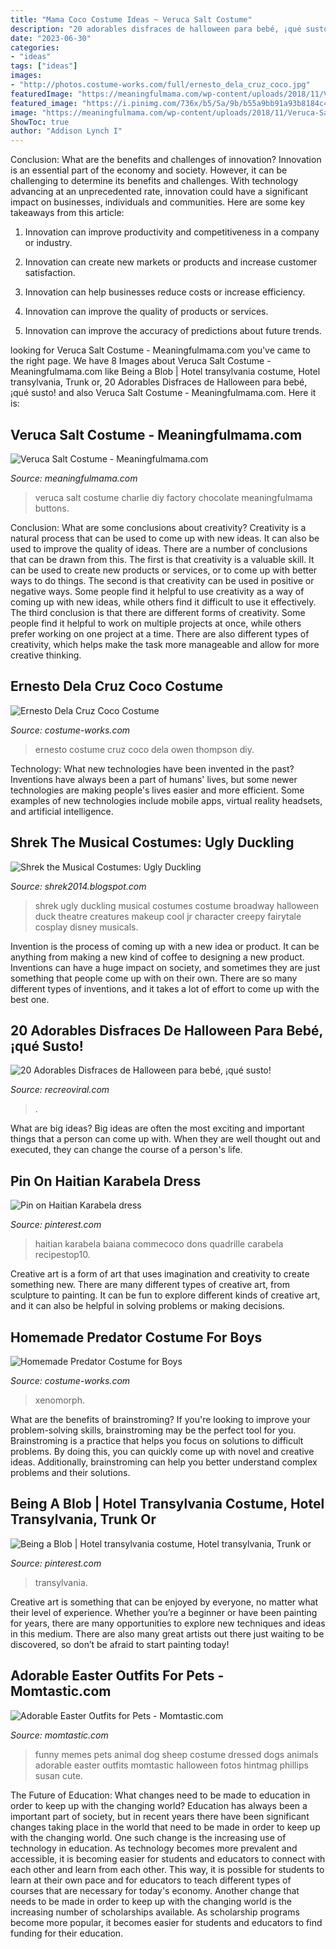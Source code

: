 ```yaml
---
title: "Mama Coco Costume Ideas ~ Veruca Salt Costume"
description: "20 adorables disfraces de halloween para bebé, ¡qué susto!"
date: "2023-06-30"
categories:
- "ideas"
tags: ["ideas"]
images:
- "http://photos.costume-works.com/full/ernesto_dela_cruz_coco.jpg"
featuredImage: "https://meaningfulmama.com/wp-content/uploads/2018/11/Veruca-Salt-Costume.png"
featured_image: "https://i.pinimg.com/736x/b5/5a/9b/b55a9bb91a93b8184c4d4032d9c56fd5.jpg"
image: "https://meaningfulmama.com/wp-content/uploads/2018/11/Veruca-Salt-Costume.png"
ShowToc: true
author: "Addison Lynch I"
---
```



Conclusion: What are the benefits and challenges of innovation?
Innovation is an essential part of the economy and society. However, it can be challenging to determine its benefits and challenges. With technology advancing at an unprecedented rate, innovation could have a significant impact on businesses, individuals and communities. Here are some key takeaways from this article:
1. Innovation can improve productivity and competitiveness in a company or industry.

2. Innovation can create new markets or products and increase customer satisfaction.

3. Innovation can help businesses reduce costs or increase efficiency.

4. Innovation can improve the quality of products or services.

5. Innovation can improve the accuracy of predictions about future trends.

	

		
looking for Veruca Salt Costume - Meaningfulmama.com you've came to the right page. We have 8 Images about Veruca Salt Costume - Meaningfulmama.com like Being a Blob | Hotel transylvania costume, Hotel transylvania, Trunk or, 20 Adorables Disfraces de Halloween para bebé, ¡qué susto! and also Veruca Salt Costume - Meaningfulmama.com. Here it is:
		
    
## Veruca Salt Costume - Meaningfulmama.com

<img loading=lazy src="https://meaningfulmama.com/wp-content/uploads/2018/11/Veruca-Salt-Costume.png" onerror="this.onerror=null;this.src='https://tse3.mm.bing.net/th?id=OIP.AQYJGtSXcRGaQlfrj4uPawHaLH&amp;pid=15.1';" alt="Veruca Salt Costume - Meaningfulmama.com">

_Source: meaningfulmama.com_

>veruca salt costume charlie diy factory chocolate meaningfulmama buttons. 

	

Conclusion: What are some conclusions about creativity?
Creativity is a natural process that can be used to come up with new ideas. It can also be used to improve the quality of ideas. There are a number of conclusions that can be drawn from this. The first is that creativity is a valuable skill. It can be used to create new products or services, or to come up with better ways to do things. The second is that creativity can be used in positive or negative ways. Some people find it helpful to use creativity as a way of coming up with new ideas, while others find it difficult to use it effectively. The third conclusion is that there are different forms of creativity. Some people find it helpful to work on multiple projects at once, while others prefer working on one project at a time. There are also different types of creativity, which helps make the task more manageable and allow for more creative thinking.

    
## Ernesto Dela Cruz Coco Costume

<img loading=lazy src="http://photos.costume-works.com/full/ernesto_dela_cruz_coco.jpg" onerror="this.onerror=null;this.src='https://tse3.mm.bing.net/th?id=OIP._FYY5v6qlOifN02RxEGwxQHaOF&amp;pid=15.1';" alt="Ernesto Dela Cruz Coco Costume">

_Source: costume-works.com_

>ernesto costume cruz coco dela owen thompson diy. 

	

Technology: What new technologies have been invented in the past?
Inventions have always been a part of humans' lives, but some newer technologies are making people's lives easier and more efficient. Some examples of new technologies include mobile apps, virtual reality headsets, and artificial intelligence.

    
## Shrek The Musical Costumes: Ugly Duckling

<img loading=lazy src="http://2.bp.blogspot.com/-tFVRW-4zMPg/UuQNnamQXJI/AAAAAAAAAEw/jcz_JNhBmac/s1600/k_keller110808grandstreet5075.png" onerror="this.onerror=null;this.src='https://tse2.mm.bing.net/th?id=OIP.wf-OUyIidXESRqcdvbs_tAHaLH&amp;pid=15.1';" alt="Shrek the Musical Costumes: Ugly Duckling">

_Source: shrek2014.blogspot.com_

>shrek ugly duckling musical costumes costume broadway halloween duck theatre creatures makeup cool jr character creepy fairytale cosplay disney musicals. 

	

Invention is the process of coming up with a new idea or product. It can be anything from making a new kind of coffee to designing a new product. Inventions can have a huge impact on society, and sometimes they are just something that people come up with on their own. There are so many different types of inventions, and it takes a lot of effort to come up with the best one.

    
## 20 Adorables Disfraces De Halloween Para Bebé, ¡qué Susto!

<img loading=lazy src="https://www.recreoviral.com/wp-content/uploads/2016/10/DISFRACES-HALLOWEEN-BEBES-2016-1.jpg" onerror="this.onerror=null;this.src='https://tse4.mm.bing.net/th?id=OIP.SBHdxhl_3ef1wVdUI7Nd7AHaHa&amp;pid=15.1';" alt="20 Adorables Disfraces de Halloween para bebé, ¡qué susto!">

_Source: recreoviral.com_

>. 

	

What are big ideas?
Big ideas are often the most exciting and important things that a person can come up with. When they are well thought out and executed, they can change the course of a person's life.

    
## Pin On Haitian Karabela Dress

<img loading=lazy src="https://i.pinimg.com/736x/b5/5a/9b/b55a9bb91a93b8184c4d4032d9c56fd5.jpg" onerror="this.onerror=null;this.src='https://tse4.mm.bing.net/th?id=OIP.1TKTlgtuKE2G0XPVL5oCPQHaLH&amp;pid=15.1';" alt="Pin on Haitian Karabela dress">

_Source: pinterest.com_

>haitian karabela baiana commecoco dons quadrille carabela recipestop10. 

	

Creative art is a form of art that uses imagination and creativity to create something new. There are many different types of creative art, from sculpture to painting. It can be fun to explore different kinds of creative art, and it can also be helpful in solving problems or making decisions.

    
## Homemade Predator Costume For Boys

<img loading=lazy src="https://photos.costume-works.com/full/tiny_predator4.jpg" onerror="this.onerror=null;this.src='https://tse3.mm.bing.net/th?id=OIP.VLpg-u1LHoDds3Y3ukY2kgHaLE&amp;pid=15.1';" alt="Homemade Predator Costume for Boys">

_Source: costume-works.com_

>xenomorph. 

	

What are the benefits of brainstroming?
If you're looking to improve your problem-solving skills, brainstroming may be the perfect tool for you. Brainstroming is a practice that helps you focus on solutions to difficult problems. By doing this, you can quickly come up with novel and creative ideas. Additionally, brainstroming can help you better understand complex problems and their solutions.

    
## Being A Blob | Hotel Transylvania Costume, Hotel Transylvania, Trunk Or

<img loading=lazy src="https://i.pinimg.com/originals/ce/8a/18/ce8a18524575e7a66de271dd82c29ea2.jpg" onerror="this.onerror=null;this.src='https://tse2.mm.bing.net/th?id=OIP.MvVgXl2lY1XbeXkJ6JgCEgHaJ6&amp;pid=15.1';" alt="Being a Blob | Hotel transylvania costume, Hotel transylvania, Trunk or">

_Source: pinterest.com_

>transylvania. 

	

Creative art is something that can be enjoyed by everyone, no matter what their level of experience. Whether you’re a beginner or have been painting for years, there are many opportunities to explore new techniques and ideas in this medium. There are also many great artists out there just waiting to be discovered, so don’t be afraid to start painting today!

    
## Adorable Easter Outfits For Pets - Momtastic.com

<img loading=lazy src="http://cdn2-www.momtastic.com/assets/uploads/2014/04/dog-dressed-as-a-sheep-costume.jpg" onerror="this.onerror=null;this.src='https://tse3.mm.bing.net/th?id=OIP.QyHGJ9SlcmuPVNF5CPhynQHaFj&amp;pid=15.1';" alt="Adorable Easter Outfits for Pets - Momtastic.com">

_Source: momtastic.com_

>funny memes pets animal dog sheep costume dressed dogs animals adorable easter outfits momtastic halloween fotos hintmag phillips susan cute. 

	

The Future of Education: What changes need to be made to education in order to keep up with the changing world?
Education has always been a important part of society, but in recent years there have been significant changes taking place in the world that need to be made in order to keep up with the changing world. One such change is the increasing use of technology in education. As technology becomes more prevalent and accessible, it is becoming easier for students and educators to connect with each other and learn from each other. This way, it is possible for students to learn at their own pace and for educators to teach different types of courses that are necessary for today's economy. Another change that needs to be made in order to keep up with the changing world is the increasing number of scholarships available. As scholarship programs become more popular, it becomes easier for students and educators to find funding for their education.

